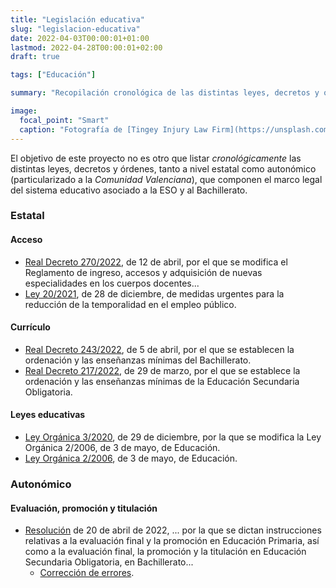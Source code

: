 ```yaml
---
title: "Legislación educativa"
slug: "legislacion-educativa"
date: 2022-04-03T00:00:01+01:00
lastmod: 2022-04-28T00:00:01+02:00
draft: true

tags: ["Educación"]

summary: "Recopilación cronológica de las distintas leyes, decretos y órdenes, tanto a nivel estatal como autonómico (particularizado a la *Comunidad Valenciana*), que componen el marco legal del sistema educativo asociado a la ESO y al Bachillerato."

image:
  focal_point: "Smart"
  caption: "Fotografía de [Tingey Injury Law Firm](https://unsplash.com/@tingeyinjurylawfirm), disponible en [Unsplash](https://unsplash.com/photos/DZpc4UY8ZtY)."
---
```


El objetivo de este proyecto no es otro que listar *cronológicamente* las distintas leyes, decretos y órdenes, tanto a nivel estatal como autonómico (particularizado a la *Comunidad Valenciana*), que componen el marco legal del sistema educativo asociado a la ESO y al Bachillerato.

### Estatal

#### Acceso

- [Real Decreto 270/2022](https://www.boe.es/eli/es/rd/2022/04/12/270), de 12 de abril, por el que se modifica el Reglamento de ingreso, accesos y adquisición de nuevas especialidades en los cuerpos docentes...
- [Ley 20/2021](https://www.boe.es/eli/es/l/2021/12/28/20/con), de 28 de diciembre, de medidas urgentes para la reducción de la temporalidad en el empleo público.

#### Currículo

- [Real Decreto 243/2022](https://www.boe.es/diario_boe/txt.php?id=BOE-A-2022-5521), de 5 de abril, por el que se establecen la ordenación y las enseñanzas mínimas del Bachillerato.
- [Real Decreto 217/2022](https://www.boe.es/eli/es/rd/2022/03/29/217), de 29 de marzo, por el que se establece la ordenación y las enseñanzas mínimas de la Educación Secundaria Obligatoria.

#### Leyes educativas

- [Ley Orgánica 3/2020](https://www.boe.es/eli/es/lo/2020/12/29/3), de 29 de diciembre, por la que se modifica la Ley Orgánica 2/2006, de 3 de mayo, de Educación.
- [Ley Orgánica 2/2006](https://www.boe.es/eli/es/lo/2006/05/03/2/con), de 3 de mayo, de Educación.

### Autonómico

#### Evaluación, promoción y titulación

- [Resolución](https://dogv.gva.es/datos/2022/04/26/pdf/2022_3449.pdf) de 20 de abril de 2022, ... por la que se dictan instrucciones relativas a la evaluación final y la promoción en Educación Primaria, así como a la evaluación final, la promoción y la titulación en Educación Secundaria Obligatoria, en Bachillerato...
  + [Corrección de errores](https://dogv.gva.es/datos/2022/04/28/pdf/2022_3560.pdf).
